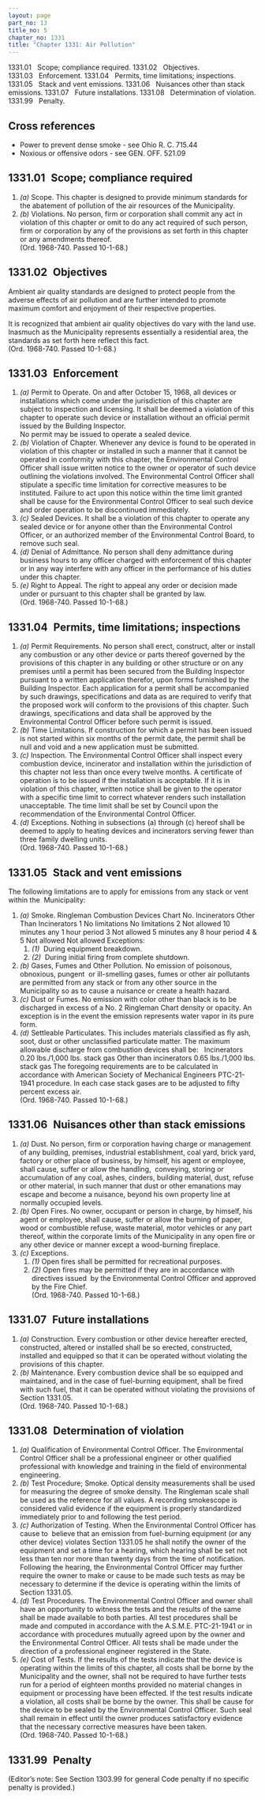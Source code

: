 ```yaml
---
layout: page
part_no: 13
title_no: 5
chapter_no: 1331
title: "Chapter 1331: Air Pollution"
---
```


1331.01   Scope; compliance required.
1331.02   Objectives.
1331.03   Enforcement.
1331.04   Permits, time limitations; inspections.
1331.05   Stack and vent emissions.
1331.06   Nuisances other than stack emissions.
1331.07   Future installations.
1331.08   Determination of violation.
1331.99   Penalty.

## Cross references

* Power to prevent dense smoke - see Ohio R. C. 715.44
* Noxious or offensive odors - see GEN. OFF. 521.09

## 1331.01   Scope; compliance required

1. _(a)_ Scope. This chapter is designed to provide minimum standards for the
abatement of pollution of the air resources of the Municipality.
2. _(b)_ Violations. No person, firm or corporation shall commit any act in
violation of this chapter or omit to do any act required of such person, firm
or corporation by any of the provisions as set forth in this chapter or any
amendments thereof.  
(Ord. 1968-740. Passed 10-1-68.)

## 1331.02   Objectives

Ambient air quality standards are designed to protect people from the
adverse effects of air pollution and are further intended to promote maximum
comfort and enjoyment of their respective properties.

It is recognized that ambient air quality objectives do vary with the land
use. Inasmuch as the Municipality represents essentially a residential area,
the standards as set forth here reflect this fact.  
(Ord. 1968-740. Passed 10-1-68.)

## 1331.03   Enforcement

1. _(a)_ Permit to Operate. On and after October 15, 1968, all devices or
installations which come under the jurisdiction of this chapter are subject to
inspection and licensing. It shall be deemed a violation of this chapter to
operate such device or installation without an official permit issued by the
Building Inspector.  
No permit may be issued to operate a sealed device.
2. _(b)_ Violation of Chapter. Whenever any device is found to be operated in
violation of this chapter or installed in such a manner that it cannot be
operated in conformity with this chapter, the Environmental Control Officer
shall issue written notice to the owner or operator of such device outlining
the violations involved. The Environmental Control Officer shall stipulate a
specific time limitation for corrective measures to be instituted. Failure to
act upon this notice within the time limit granted shall be cause for the
Environmental Control Officer to seal such device and order operation to be
discontinued immediately.
3. _(c)_ Sealed Devices. It shall be a violation of this chapter to operate any
sealed device or for anyone other than the Environmental Control Officer, or an
authorized member of the Environmental Control Board, to remove such seal.
4. _(d)_ Denial of Admittance. No person shall deny admittance during business
hours to any officer charged with enforcement of this chapter or in any way
interfere with any officer in the performance of his duties under this chapter.
5. _(e)_ Right to Appeal. The right to appeal any order or decision made under
or pursuant to this chapter shall be granted by law.  
(Ord. 1968-740. Passed 10-1-68.)

## 1331.04   Permits, time limitations; inspections

1. _(a)_ Permit Requirements. No person shall erect, construct, alter or
install any combustion or any other device or parts thereof governed by the
provisions of this chapter in any building or other structure or on any
premises until a permit has been secured from the Building Inspector pursuant
to a written application therefor, upon forms furnished by the Building
Inspector. Each application for a permit shall be accompanied by such drawings,
specifications and data as are required to verify that the proposed work will
conform to the provisions of this chapter. Such drawings, specifications and
data shall be approved by the Environmental Control Officer before such permit
is issued.
2. _(b)_ Time Limitations. If construction for which a permit has been issued
is not started within six months of the permit date, the permit shall be null
and void and a new application must be submitted.
3. _(c)_ Inspection. The Environmental Control Officer shall inspect every
combustion device, incinerator and installation within the jurisdiction of this
chapter not less than once every twelve months. A certificate of operation is
to be issued if the installation is acceptable. If it is in violation of this
chapter, written notice shall be given to the operator with a specific time
limit to correct whatever renders such installation unacceptable. The time
limit shall be set by Council upon the recommendation of the Environmental
Control Officer.
4. _(d)_ Exceptions. Nothing in subsections (a) through (c) hereof shall be
deemed to apply to heating devices and incinerators serving fewer than three
family dwelling units.  
(Ord. 1968-740. Passed 10-1-68.)

## 1331.05   Stack and vent emissions

The following limitations are to apply for emissions from any stack or vent
within the  Municipality:

1. _(a)_ Smoke.
Ringleman                  Combustion Devices
Chart No.   Incinerators   Other Than Incinerators
1           No limitations No limitations
2           Not allowed    10 minutes any 1 hour period
3           Not allowed    5 minutes any 8 hour period
4 & 5       Not allowed    Not allowed
Exceptions:
    1. _(1)_  During equipment breakdown.
    2. _(2)_  During initial firing from complete shutdown.
2. _(b)_ Gases, Fumes and Other Pollution. No emission of poisonous, obnoxious,
pungent  or ill-smelling gases, fumes or other air pollutants are permitted
from any stack or from any other source in the Municipality so as to cause a
nuisance or create a health hazard.
3. _(c)_ Dust or Fumes. No emission with color other than black is to be
discharged in excess of a No. 2 Ringleman Chart density or opacity. An
exception is in the event the emission represents water vapor in its pure form.
4. _(d)_ Settleable Particulates. This includes materials classified as fly
ash, soot, dust or other unclassified particulate matter. The maximum allowable
discharge from combustion devices shall be:
 
Incinerators            0.20 lbs./1,000 lbs. stack gas
Other than incinerators 0.65 lbs./1,000 lbs. stack gas
The foregoing requirements are to be calculated in accordance with American
Society of Mechanical Engineers PTC-21-1941 procedure. In each case stack gases
are to be adjusted to fifty percent excess air.  
(Ord. 1968-740. Passed 10-1-68.)

## 1331.06   Nuisances other than stack emissions

1. _(a)_ Dust. No person, firm or corporation having charge or management of
any building, premises, industrial establishment, coal yard, brick yard,
factory or other place of business, by himself, his agent or employee, shall
cause, suffer or allow the handling,  conveying, storing or accumulation of any
coal, ashes, cinders, building material, dust, refuse or other material, in
such manner that dust or other emanations may escape and become a nuisance,
beyond his own property line at normally occupied levels.
2. _(b)_ Open Fires. No owner, occupant or person in charge, by himself, his
agent or employee, shall cause, suffer or allow the burning of paper, wood or
combustible refuse, waste material, motor vehicles or any part thereof, within
the corporate limits of the Municipality in any open fire or any other device
or manner except a wood-burning fireplace.
3. _(c)_ Exceptions.
    1. _(1)_ Open fires shall be permitted for recreational purposes.
    2. _(2)_ Open fires may be permitted if they are in accordance with
directives issued  by the Environmental Control Officer and approved by the
Fire Chief.  
(Ord. 1968-740. Passed 10-1-68.)

## 1331.07   Future installations

1. _(a)_ Construction. Every combustion or other device hereafter erected,
constructed, altered or installed shall be so erected, constructed, installed
and equipped so that it can be operated without violating the provisions of
this chapter.
2. _(b)_ Maintenance. Every combustion device shall be so equipped and
maintained, and in the case of fuel-burning equipment, shall be fired with such
fuel, that it can be operated without violating the provisions of Section 1331.05.  
(Ord. 1968-740. Passed 10-1-68.)

## 1331.08   Determination of violation

1. _(a)_ Qualification of Environmental Control Officer. The Environmental
Control Officer shall be a professional engineer or other qualified
professional with knowledge and training in the field of environmental
engineering.
2. _(b)_ Test Procedure; Smoke. Optical density measurements shall be used for
measuring the degree of smoke density. The Ringleman scale shall be used as the
reference for all values. A recording smokescope is considered valid evidence
if the equipment is properly standardized immediately prior to and following
the test period.
3. _(c)_ Authorization of Testing. When the Environmental Control Officer has
cause to  believe that an emission from fuel-burning equipment (or any other
device) violates Section 1331.05 he shall notify the owner of the equipment and set a time for a
hearing, which hearing shall be set not less than ten nor more than twenty days
from the time of notification.  
Following the hearing, the Environmental Control Officer may further require
the owner to make or cause to be made such tests as may be necessary to
determine if the device is operating within the limits of Section 1331.05.
4. _(d)_ Test Procedures. The Environmental Control Officer and owner shall
have an opportunity to witness the tests and the results of the same shall be
made available to both parties. All test procedures shall be made and computed
in accordance with the A.S.M.E. PTC-21-1941 or in accordance with procedures
mutually agreed upon by the owner and the Environmental Control Officer. All
tests shall be made under the direction of a professional engineer registered
in the State.
5. _(e)_ Cost of Tests. If the results of the tests indicate that the device is
operating within the limits of this chapter, all costs shall be borne by the
Municipality and the owner, shall not be required to have further tests run for
a period of eighteen months provided no material changes in equipment or
processing have been effected. If the test results indicate a violation, all
costs shall be borne by the owner. This shall be cause for the device to be
sealed by the Environmental Control Officer. Such seal shall remain in effect
until the owner produces satisfactory evidence that the necessary corrective
measures have been taken.  
(Ord. 1968-740. Passed 10-1-68.)

## 1331.99   Penalty

(Editor’s note: See Section 1303.99 for general Code penalty if no specific penalty
is provided.)
